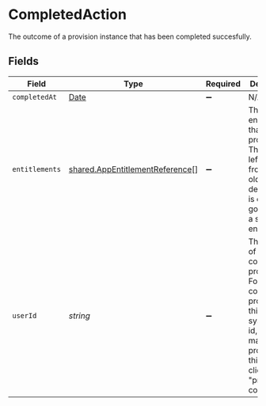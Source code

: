 # CompletedAction

The outcome of a provision instance that has been completed succesfully.


## Fields

| Field                                                                                                                                                             | Type                                                                                                                                                              | Required                                                                                                                                                          | Description                                                                                                                                                       |
| ----------------------------------------------------------------------------------------------------------------------------------------------------------------- | ----------------------------------------------------------------------------------------------------------------------------------------------------------------- | ----------------------------------------------------------------------------------------------------------------------------------------------------------------- | ----------------------------------------------------------------------------------------------------------------------------------------------------------------- |
| `completedAt`                                                                                                                                                     | [Date](https://developer.mozilla.org/en-US/docs/Web/JavaScript/Reference/Global_Objects/Date)                                                                     | :heavy_minus_sign:                                                                                                                                                | N/A                                                                                                                                                               |
| `entitlements`                                                                                                                                                    | [shared.AppEntitlementReference](../../../sdk/models/shared/appentitlementreference.md)[]                                                                         | :heavy_minus_sign:                                                                                                                                                | The list of entitlements that were provisioned. This is leftover from an older design, and is only ever going to be a single entitlement.                         |
| `userId`                                                                                                                                                          | *string*                                                                                                                                                          | :heavy_minus_sign:                                                                                                                                                | The UserID of who completed provisioning. For connector provisioning this is the system user id, for manual provisioning this is who clicked "provision complete" |